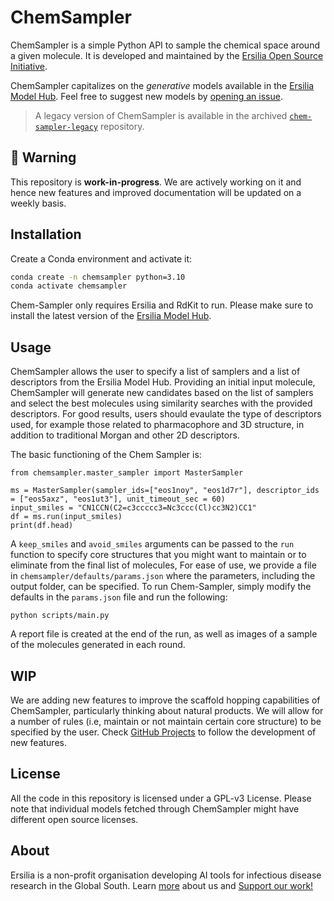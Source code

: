 # ChemSampler
ChemSampler is a simple Python API to sample the chemical space around a given molecule. It is developed and maintained by the [Ersilia Open Source Initiative](https://ersilia.io).

ChemSampler capitalizes on the *generative* models available in the [Ersilia Model Hub](https://ersilia.io/model-hub). Feel free to suggest new models by [opening an issue](https://github.com/ersilia-os/ersilia/issues).

> A legacy version of ChemSampler is available in the archived [`chem-sampler-legacy`](https://github.com/ersilia-os/chem-sampler-legacy) repository.

## :construction: Warning
This repository is **work-in-progress**. We are actively working on it and hence new features and improved documentation will be updated on a weekly basis.

## Installation

Create a Conda environment and activate it:
```bash
conda create -n chemsampler python=3.10
conda activate chemsampler
```

Chem-Sampler only requires Ersilia and RdKit to run. Please make sure to install the latest version of the [Ersilia Model Hub](https://github.com/ersilia-os/ersilia).

## Usage
ChemSampler allows the user to specify a list of samplers and a list of descriptors from the Ersilia Model Hub. Providing an initial input molecule, ChemSampler will generate new candidates based on the list of samplers and select the best molecules using similarity searches with the provided descriptors. For good results, users should evaulate the type of descriptors used, for example those related to pharmacophore and 3D structure, in addition to traditional Morgan and other 2D descriptors.

The basic functioning of the Chem Sampler is:
```
from chemsampler.master_sampler import MasterSampler

ms = MasterSampler(sampler_ids=["eos1noy", "eos1d7r"], descriptor_ids = ["eos5axz", "eos1ut3"], unit_timeout_sec = 60)
input_smiles = "CN1CCN(C2=c3ccccc3=Nc3ccc(Cl)cc3N2)CC1"
df = ms.run(input_smiles)
print(df.head)
```
A `keep_smiles` and `avoid_smiles` arguments can be passed to the `run` function to specify core structures that you might want to maintain or to eliminate from the final list of molecules,
For ease of use, we provide a file in `chemsampler/defaults/params.json` where the parameters, including the output folder, can be specified. To run Chem-Sampler, simply modify the defaults in the `params.json` file and run the following:
```
python scripts/main.py
```
A report file is created at the end of the run, as well as images of a sample of the molecules generated in each round.

## WIP
We are adding new features to improve the scaffold hopping capabilities of ChemSampler, particularly thinking about natural products. We will allow for a number of rules (i.e, maintain or not maintain certain core structure) to be specified by the user. Check [GitHub Projects](https://github.com/orgs/ersilia-os/projects/10) to follow the development of new features.

## License
All the code in this repository is licensed under a GPL-v3 License. Please note that individual models fetched through ChemSampler might have different open source licenses.

## About
Ersilia is a non-profit organisation developing AI tools for infectious disease research in the Global South. Learn [more](https://ersilia.io) about us and [Support our work!](https://ersilia.io/donate)


